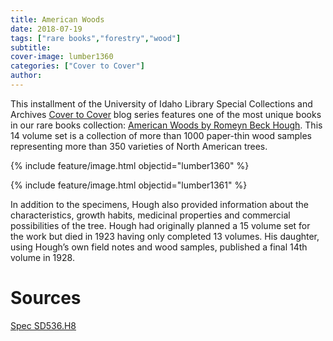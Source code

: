 ```yaml
---
title: American Woods
date: 2018-07-19
tags: ["rare books","forestry","wood"]
subtitle: 
cover-image: lumber1360
categories: ["Cover to Cover"]
author: 
---
```


This installment of the University of Idaho Library Special Collections and Archives [Cover to Cover](https://harvester.lib.uidaho.edu/series/covertocover.html) blog series features one of the most unique books in our rare books collection: [American Woods by Romeyn Beck Hough](https://alliance-primo.hosted.exlibrisgroup.com/permalink/f/m1uotc/CP71150921440001451). This 14 volume set is a collection of more than 1000 paper-thin wood samples representing more than 350 varieties of North American trees.

{% include feature/image.html objectid="lumber1360" %}

{% include feature/image.html objectid="lumber1361" %}

In addition to the specimens, Hough also provided information about the characteristics, growth habits, medicinal properties and commercial possibilities of the tree. Hough had originally planned a 15 volume set for the work but died in 1923 having only completed 13 volumes. His daughter, using Hough’s own field notes and wood samples, published a final 14th volume in 1928.

# Sources

[Spec SD536.H8](https://alliance-primo.hosted.exlibrisgroup.com/permalink/f/m1uotc/CP71150921440001451)